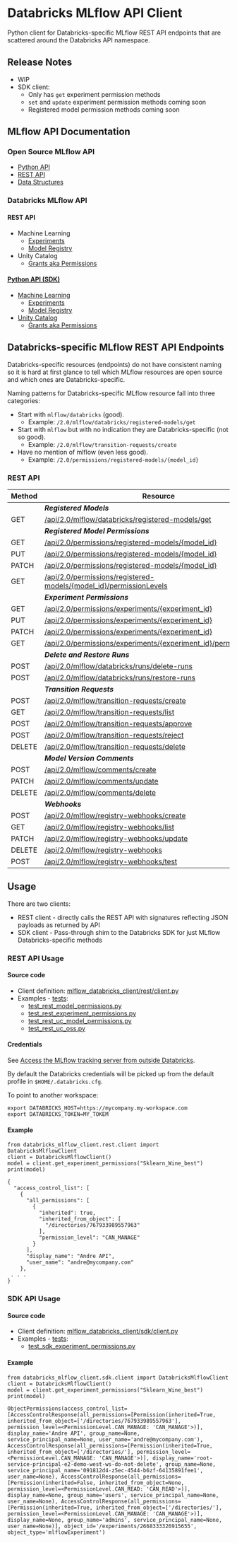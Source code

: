 # Databricks MLflow API Client

Python client for Databricks-specific MLflow REST API endpoints that are scattered around the Databricks API namespace.

## Release Notes

* WIP 
* SDK client:
  * Only has `get` experiment permission methods
  * `set` and `update` experiment permission methods coming soon
  * Registered model permission methods coming soon

## MLflow API Documentation

### Open Source MLflow API

* [Python API](https://www.mlflow.org/docs/latest/python_api/index.html) 
* [REST API](https://www.mlflow.org/docs/latest/rest-api.html)
* [Data Structures](https://www.mlflow.org/docs/latest/rest-api.html#data-structures)

### Databricks MLflow API

#### REST API

* Machine Learning
  * [Experiments](https://docs.databricks.com/api/workspace/experiments)
  * [Model Registry](https://docs.databricks.com/api/workspace/modelregistry)
* Unity Catalog
  * [Grants aka Permissions](https://docs.databricks.com/api/workspace/grants)

#### [Python API (SDK)](https://databricks-sdk-py.readthedocs.io/en/latest/index.html)
* [Machine Learning](https://databricks-sdk-py.readthedocs.io/en/latest/workspace/workspace-ml.html)
  * [Experiments](https://databricks-sdk-py.readthedocs.io/en/latest/workspace/experiments.html)
  * [Model Registry](https://databricks-sdk-py.readthedocs.io/en/latest/workspace/model_registry.html)
* [Unity Catalog](https://databricks-sdk-py.readthedocs.io/en/latest/workspace/workspace-catalog.html)
  * [Grants aka Permissions](https://databricks-sdk-py.readthedocs.io/en/latest/workspace/grants.html)

## Databricks-specific  MLflow REST API Endpoints

Databricks-specific resources (endpoints) do not have consistent naming so it is hard at first glance to tell which MLflow resources
are open source and which ones are Databricks-specific.

Naming patterns for Databricks-specific MLflow resource fall into three categories:
* Start with `mlflow/databricks` (good).
  * Example: `/2.0/mlflow/databricks/registered-models/get` 
* Start with `mlflow` but with no indication they are Databricks-specific (not so good).
  * Example: `/2.0/mlflow/transition-requests/create`
* Have no mention of mlflow (even less good).
  * Example: `/2.0/permissions/registered-models/{model_id}`

### REST API

| Method | Resource |
|-----|-------|
| | **_Registered Models_** |
| GET | [/api/2.0/mlflow/databricks/registered-models/get](https://docs.databricks.com/api/workspace/modelregistry/getmodel) |
| | **_Registered Model Permissions_** |
| GET | [/api/2.0/permissions/registered-models/{model_id}](https://docs.databricks.com/api/workspace/modelregistry/getmodel)   |
| PUT | [/api/2.0/permissions/registered-models/{model_id}](https://docs.databricks.com/api/workspace/modelregistry/setregisteredmodelpermissions) |
| PATCH | [/api/2.0/permissions/registered-models/{model_id}](https://docs.databricks.com/api/workspace/modelregistry/updateregisteredmodelpermissions) |
| GET | [/api/2.0/permissions/registered-models/{model_id}/permissionLevels](https://docs.databricks.com/api/workspace/modelregistry/getregisteredmodelpermissionlevels) |
| | **_Experiment Permissions_** |
| GET | [/api/2.0/permissions/experiments/{experiment_id}](https://docs.databricks.com/api/workspace/experiments/getexperimentpermissions) |
| PUT | [/api/2.0/permissions/experiments/{experiment_id}](https://docs.databricks.com/api/workspace/experiments/setexperimentpermissions) |
| PATCH | [/api/2.0/permissions/experiments/{experiment_id}](https://docs.databricks.com/api/workspace/experiments/updateexperimentpermissions) |
| GET | [/api/2.0/permissions/experiments/{experiment_id}/permissionLevels](https://docs.databricks.com/api/workspace/experiments/getexperimentpermissionlevels) | 
| | **_Delete and Restore Runs_** |
| POST | [/api/2.0/mlflow/databricks/runs/delete-runs](https://docs.databricks.com/api/workspace/experiments/deleteruns) |
| POST | [/api/2.0/mlflow/databricks/runs/restore-runs](https://docs.databricks.com/api/workspace/experiments/restoreruns) |
| | **_Transition Requests_** |
| POST | [/api/2.0/mlflow/transition-requests/create](https://docs.databricks.com/api/workspace/modelregistry/createtransitionrequest) |
| GET | [/api/2.0/mlflow/transition-requests/list](https://docs.databricks.com/api/workspace/modelregistry/listtransitionrequests) |
| POST | [/api/2.0/mlflow/transition-requests/approve](https://docs.databricks.com/api/workspace/modelregistry/approvetransitionrequest) |
| POST |  [/api/2.0/mlflow/transition-requests/reject](https://docs.databricks.com/api/workspace/modelregistry/rejecttransitionrequest) |
| DELETE |  [/api/2.0/mlflow/transition-requests/delete](https://docs.databricks.com/api/workspace/modelregistry/deletetransitionrequest) |
| | **_Model Version Comments_** | 
| POST | [/api/2.0/mlflow/comments/create](https://docs.databricks.com/api/workspace/modelregistry/createcomment) |
| PATCH | [/api/2.0/mlflow/comments/update](https://docs.databricks.com/api/workspace/modelregistry/updatecomment) |
| DELETE | [/api/2.0/mlflow/comments/delete](https://docs.databricks.com/api/workspace/modelregistry/deletecomment) |
| | **_Webhooks_** | 
| POST | [/api/2.0/mlflow/registry-webhooks/create](https://docs.databricks.com/api/workspace/modelregistry/createwebhook) |
| GET | [/api/2.0/mlflow/registry-webhooks/list](https://docs.databricks.com/api/workspace/modelregistry/listwebhooks) |
| PATCH | [/api/2.0/mlflow/registry-webhooks/update](https://docs.databricks.com/api/workspace/modelregistry/updatewebhook) |
| DELETE | [/api/2.0/mlflow/registry-webhooks](https://docs.databricks.com/api/workspace/modelregistry/deletewebhook) |
| POST | [/api/2.0/mlflow/registry-webhooks/test](https://docs.databricks.com/api/workspace/modelregistry/testregistrywebhook) |

## Usage

There are two clients:
  * REST client - directly calls the REST API with signatures reflecting JSON payloads as returned by API
  * SDK client - Pass-through shim to the Databricks SDK for just MLflow Databricks-specific methods

### REST API Usage

#### Source code

  * Client definition: [mlflow_databricks_client/rest/client.py](mlflow_databricks_client/rest/client.py)
  * Examples - [tests](tests):
    * [test_rest_model_permissions.py](tests/test_rest_model_permissions.py)
    * [test_rest_experiment_permissions.py](tests/test_rest_experiment_permissions.py)
    * [test_rest_uc_model_permissions.py](tests/test_rest_uc_model_permissions.py)
    * [test_rest_uc_oss.py](tests/test_rest_uc_oss.py)

#### Credentials

See [Access the MLflow tracking server from outside Databricks](https://docs.databricks.com/en/mlflow/access-hosted-tracking-server.html).

By default the Databricks credentials will be picked up from the default profile in `$HOME/.databricks.cfg`.

To point to another workspace:
```
export DATABRICKS_HOST=https://mycompany.my-workspace.com
export DATABRICKS_TOKEN=MY_TOKEM
```
#### Example
```
from databricks_mlflow_client.rest.client import DatabricksMlflowClient
client = DatabricksMlflowClient()
model = client.get_experiment_permissions("Sklearn_Wine_best")
print(model)
```

```
{
  "access_control_list": [
    {
      "all_permissions": [
        {
          "inherited": true,
          "inherited_from_object": [
            "/directories/767933989557963"
          ],
          "permission_level": "CAN_MANAGE"
        }
      ],
      "display_name": "Andre API",
      "user_name": "andre@mycompany.com"
    },
 . . .
}
```

###  SDK API Usage

#### Source code

  * Client definition: [mlflow_databricks_client/sdk/client.py](mlflow_databricks_client/sdk/client.py)
  * Examples - [tests](tests):
    * [test_sdk_experiment_permissions.py](tests/test_sdk_experiment_permissions.py)

#### Example
```
from databricks_mlflow_client.sdk.client import DatabricksMlflowClient
client = DatabricksMlflowClient()
model = client.get_experiment_permissions("Sklearn_Wine_best")
print(model)
```

```
ObjectPermissions(access_control_list=[AccessControlResponse(all_permissions=[Permission(inherited=True, inherited_from_object=['/directories/767933989557963'], permission_level=<PermissionLevel.CAN_MANAGE: 'CAN_MANAGE'>)], display_name='Andre API', group_name=None, service_principal_name=None, user_name='andre@mycompany.com'), AccessControlResponse(all_permissions=[Permission(inherited=True, inherited_from_object=['/directories/'], permission_level=<PermissionLevel.CAN_MANAGE: 'CAN_MANAGE'>)], display_name='root-service-principal-e2-demo-west-ws-do-not-delete', group_name=None, service_principal_name='091812d4-z5ec-4544-b6zf-64135891fee1', user_name=None), AccessControlResponse(all_permissions=[Permission(inherited=False, inherited_from_object=None, permission_level=<PermissionLevel.CAN_READ: 'CAN_READ'>)], display_name=None, group_name='users', service_principal_name=None, user_name=None), AccessControlResponse(all_permissions=[Permission(inherited=True, inherited_from_object=['/directories/'], permission_level=<PermissionLevel.CAN_MANAGE: 'CAN_MANAGE'>)], display_name=None, group_name='admins', service_principal_name=None, user_name=None)], object_id='/experiments/2668333326915655', object_type='mlflowExperiment')
```
